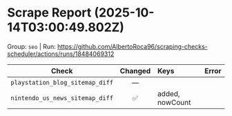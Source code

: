 # Scrape Report (2025-10-14T03:00:49.802Z)

Group: `seo`  |  Run: https://github.com/AlbertoRoca96/scraping-checks-scheduler/actions/runs/18484069312

| Check | Changed | Keys | Error |
|---|:---:|:--|:--|
| `playstation_blog_sitemap_diff` | — |  |  |
| `nintendo_us_news_sitemap_diff` | ✅ | added, nowCount |  |
